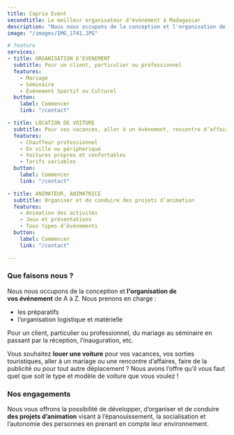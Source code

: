 ```yaml
---
title: Capria Event
secondtitle: Le meilleur organisateur d'évènement à Madagascar
description: "Nous nous occupons de la conception et l'organisation de vos événement, de location de voiture et aussi de préstation d'animateur, animatrice."
image: "/images/IMG_1741.JPG"

# feature
services:
- title: ORGANISATION D’EVENEMENT
  subtitle: Pour un client, particulier ou professionnel
  features:
    - Mariage
    - Séminaire
    - Evénement Sportif ou Culturel
  button:
    label: Commencer
    link: "/contact"

- title: LOCATION DE VOITURE
  subtitle: Pour vos vacances, aller à un événement, rencontre d’affaires
  features:
    - Chauffeur professionnel
    - En ville ou péripherique
    - Voitures propres et confortables 
    - Tarifs variables
  button:
    label: Commencer
    link: "/contact"

- title: ANIMATEUR, ANIMATRICE
  subtitle: Organiser et de conduire des projets d’animation
  features:
    - Animation des activités
    - Jeux et présentations
    - Tous types d’événements
  button:
    label: Commencer
    link: "/contact"

---
```

### Que faisons nous ?
Nous nous occupons de la conception et **l'organisation de vos événement** de A à Z. Nous prenons en charge :
- les préparatifs
- l’organisation logistique et matérielle

Pour un client, particulier ou professionnel, du mariage au séminaire en passant par la réception, l’inauguration, etc.

Vous souhaitez **louer une voiture** pour vos vacances, vos sorties touristiques, aller à un mariage ou une rencontre d’affaires, faire de la publicité ou pour tout autre déplacement ?
Nous avons l’offre qu’il vous faut quel que soit le type et modèle de voiture que vous voulez !

### Nos engagements
Nous vous offrons la possibilité de développer, d’organiser et de conduire **des projets d’animation** visant à l’épanouissement, la socialisation et l’autonomie des personnes en prenant en compte leur environnement.

